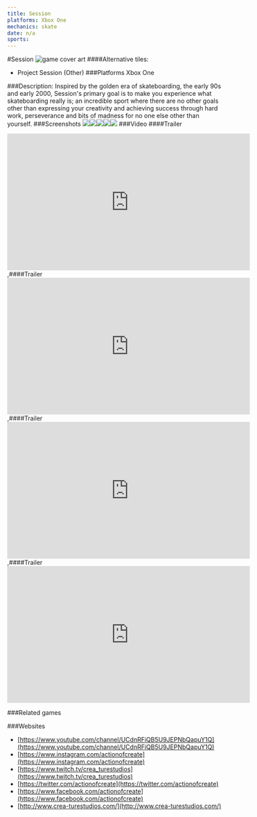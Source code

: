 ```yaml
---
title: Session
platforms: Xbox One
mechanics: skate
date: n/a
sports: 
---
```

#Session
![game cover art](//images.igdb.com/igdb/image/upload/t_cover_big/ki1ojhvkgcvppomzmj2q.jpg "Logo Title Text 1")
####Alternative tiles:
* Project Session (Other)
###Platforms
Xbox One

###Description:
Inspired by the golden era of skateboarding, the early 90s and early 2000, Session's primary goal is to make you experience what skateboarding really is; an incredible sport where there are no other goals other than expressing your creativity and achieving success through hard work, perseverance and bits of madness for no one else other than yourself.
###Screenshots
<a target="_blank" rel="noopener noreferrer" href="//images.igdb.com/igdb/image/upload/t_cover_big/wcjbn6nyfys4jxhc5ega.jpg"><img src="//images.igdb.com/igdb/image/upload/t_thumb/wcjbn6nyfys4jxhc5ega.jpg"/></a><a target="_blank" rel="noopener noreferrer" href="//images.igdb.com/igdb/image/upload/t_cover_big/abeuqjjfijhwdbxg2ebd.jpg"><img src="//images.igdb.com/igdb/image/upload/t_thumb/abeuqjjfijhwdbxg2ebd.jpg"/></a><a target="_blank" rel="noopener noreferrer" href="//images.igdb.com/igdb/image/upload/t_cover_big/plbeujv4ho6fbkp2cijo.jpg"><img src="//images.igdb.com/igdb/image/upload/t_thumb/plbeujv4ho6fbkp2cijo.jpg"/></a><a target="_blank" rel="noopener noreferrer" href="//images.igdb.com/igdb/image/upload/t_cover_big/vccoxxyp0v3yunnvneq3.jpg"><img src="//images.igdb.com/igdb/image/upload/t_thumb/vccoxxyp0v3yunnvneq3.jpg"/></a><a target="_blank" rel="noopener noreferrer" href="//images.igdb.com/igdb/image/upload/t_cover_big/mfrurgafjj00f3dce575.jpg"><img src="//images.igdb.com/igdb/image/upload/t_thumb/mfrurgafjj00f3dce575.jpg"/></a>
###Video
####Trailer

<iframe width="560" height="315" src="https://www.youtube.com/embed/K591m5p_Wlw" frameborder="0" allowfullscreen></iframe>
,####Trailer

<iframe width="560" height="315" src="https://www.youtube.com/embed/KKVtcg5uB94" frameborder="0" allowfullscreen></iframe>
,####Trailer

<iframe width="560" height="315" src="https://www.youtube.com/embed/ZVqWyxQKZmM" frameborder="0" allowfullscreen></iframe>
,####Trailer

<iframe width="560" height="315" src="https://www.youtube.com/embed/JJgwodJHFQk" frameborder="0" allowfullscreen></iframe>

###Related games

###Websites
* [https://www.youtube.com/channel/UCdnRFiQB5U9JEPNbQapuY1Q](https://www.youtube.com/channel/UCdnRFiQB5U9JEPNbQapuY1Q)
* [https://www.instagram.com/actionofcreate](https://www.instagram.com/actionofcreate)
* [https://www.twitch.tv/crea_turestudios](https://www.twitch.tv/crea_turestudios)
* [https://twitter.com/actionofcreate](https://twitter.com/actionofcreate)
* [https://www.facebook.com/actionofcreate](https://www.facebook.com/actionofcreate)
* [http://www.crea-turestudios.com/](http://www.crea-turestudios.com/)

